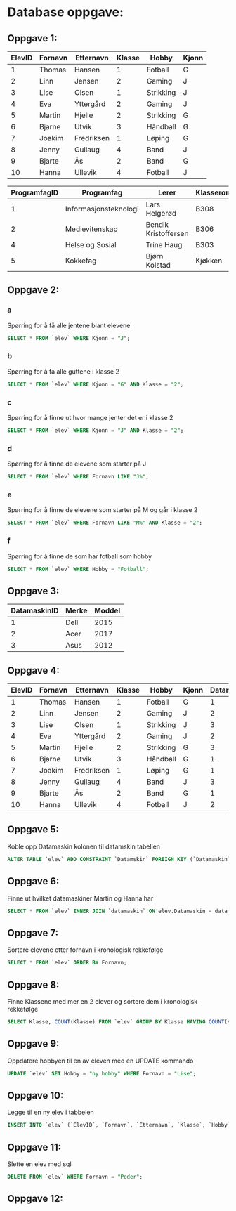 # Database oppgave:

## Oppgave 1:

| ElevID | Fornavn | Etternavn  | Klasse | Hobby     | Kjonn |
|--------|---------|------------|--------|-----------|-------|
|      1 | Thomas  | Hansen     |      1 | Fotball   | G     |
|      2 | Linn    | Jensen     |      2 | Gaming    | J     |
|      3 | Lise    | Olsen      |      1 | Strikking | J     |
|      4 | Eva     | Yttergård  |      2 | Gaming    | J     |
|      5 | Martin  | Hjelle     |      2 | Strikking | G     |
|      6 | Bjarne  | Utvik      |      3 | Håndball  | G     |
|      7 | Joakim  | Fredriksen |      1 | Løping    | G     |
|      8 | Jenny   | Gullaug    |      4 | Band      | J     |
|      9 | Bjarte  | Ås         |      2 | Band      | G     |
|     10 | Hanna   | Ullevik    |      4 | Fotball   | J     |

| ProgramfagID | Programfag            | Lerer                | Klasserom |
|--------------|-----------------------|----------------------|-----------|
|            1 | Informasjonsteknologi | Lars Helgerød        | B308      |
|            2 | Medievitenskap        | Bendik Kristoffersen | B306      |
|            4 | Helse og Sosial       | Trine Haug           | B303      |
|            5 | Kokkefag              | Bjørn Kolstad        | Kjøkken   |

## Oppgave 2:
### a
Spørring for å få alle jentene blant elevene
```sql
SELECT * FROM `elev` WHERE Kjonn = "J";
```

### b
Spørring for å fa alle guttene i klasse 2
```sql
SELECT * FROM `elev` WHERE Kjonn = "G" AND Klasse = "2";
```

### c
Spørring for å finne ut hvor mange jenter det er i klasse 2
```sql
SELECT * FROM `elev` WHERE Kjonn = "J" AND Klasse = "2";
```

### d
Spørring for å finne de elevene som starter på J
```sql
SELECT * FROM `elev` WHERE Fornavn LIKE "J%";
```

### e
Spørring for å finne de elevene som starter på M og går i klasse 2
```sql
SELECT * FROM `elev` WHERE Fornavn LIKE "M%" AND Klasse = "2";
```

### f
Spørring for å finne de som har fotball som hobby
```sql
SELECT * FROM `elev` WHERE Hobby = "Fotball";
```

## Oppgave 3:
| DatamaskinID | Merke | Moddel |
|--------------|-------|--------|
|            1 | Dell  | 2015   |
|            2 | Acer  | 2017   |
|            3 | Asus  | 2012   |

## Oppgave 4:
| ElevID | Fornavn | Etternavn  | Klasse | Hobby     | Kjonn | Datamaskin |
|--------|---------|------------|--------|-----------|-------|------------|
|      1 | Thomas  | Hansen     |      1 | Fotball   | G     |          1 |
|      2 | Linn    | Jensen     |      2 | Gaming    | J     |          2 |
|      3 | Lise    | Olsen      |      1 | Strikking | J     |          3 |
|      4 | Eva     | Yttergård  |      2 | Gaming    | J     |          2 |
|      5 | Martin  | Hjelle     |      2 | Strikking | G     |          3 |
|      6 | Bjarne  | Utvik      |      3 | Håndball  | G     |          1 |
|      7 | Joakim  | Fredriksen |      1 | Løping    | G     |          1 |
|      8 | Jenny   | Gullaug    |      4 | Band      | J     |          3 |
|      9 | Bjarte  | Ås         |      2 | Band      | G     |          1 |
|     10 | Hanna   | Ullevik    |      4 | Fotball   | J     |          2 |

## Oppgave 5:
Koble opp Datamaskin kolonen til datamskin tabellen
```sql
ALTER TABLE `elev` ADD CONSTRAINT `Datamskin` FOREIGN KEY (`Datamaskin`) REFERENCES `datamaskin`(`DatamaskinID`) ON DELETE RESTRICT ON UPDATE RESTRICT;
```

## Oppgave 6:
Finne ut hvilket datamaskiner Martin og Hanna har
```sql
SELECT * FROM `elev` INNER JOIN `datamaskin` ON elev.Datamaskin = datamaskin.DatamaskinID WHERE Fornavn IN ("Martin", "Hanna");
```

## Oppgave 7:
Sortere elevene etter fornavn i kronologisk rekkefølge
```sql
SELECT * FROM `elev` ORDER BY Fornavn;
```

## Oppgave 8:
Finne Klassene med mer en 2 elever og sortere dem i kronologisk rekkefølge
```sql
SELECT Klasse, COUNT(Klasse) FROM `elev` GROUP BY Klasse HAVING COUNT(Klasse) >= 2 ORDER BY Klasse;
```

## Oppgave 9:
Oppdatere hobbyen til en av eleven med en UPDATE kommando
```sql
UPDATE `elev` SET Hobby = "ny hobby" WHERE Fornavn = "Lise";
```

## Oppgave 10:
Legge til en ny elev i tabbelen
```sql
INSERT INTO `elev` (`ElevID`, `Fornavn`, `Etternavn`, `Klasse`, `Hobby`, `Kjonn`, `Datamaskin`) VALUES (NULL, 'Peder', 'Peterson', '2', 'Gaming', 'J', '2');
```

## Oppgave 11:
Slette en elev med sql
```sql
DELETE FROM `elev` WHERE Fornavn = "Peder";
```

## Oppgave 12:
